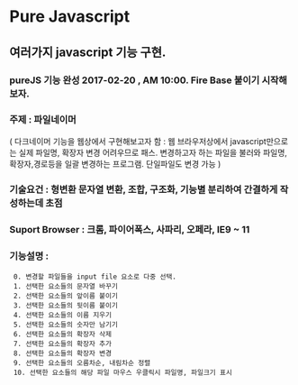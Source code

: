 # Pure Javascript
## 여러가지 javascript 기능 구현.
### pureJS 기능 완성 2017-02-20 , AM 10:00. Fire Base 붙이기 시작해보자.

### 주제 : 파일네이머
( 다크네이머 기능을 웹상에서 구현해보고자 함 :  웹 브라우저상에서 javascript만으로는 실제 파일명, 확장자 변경 어려우므로 패스. 변경하고자 하는 파일을 불러와 파일명,확장자,경로등을 일괄 변경하는 프로그램. 단일파일도 변경 가능 )

### 기술요건 : 형변환 문자열 변환, 조합, 구조화, 기능별 분리하여 간결하게 작성하는데 초점
### Suport Browser : 크롬, 파이어폭스, 사파리, 오페라, IE9 ~ 11
### 기능설명 :
     0. 변경할 파일들을 input file 요소로 다중 선택.
     1. 선택한 요소들의 문자열 바꾸기
     2. 선택한 요소들의 앞이름 붙이기
     3. 선택한 요소들의 뒷이름 붙이기
     4. 선택한 요소들의 이름 지우기
     5. 선택한 요소들의 숫자만 남기기
     6. 선택한 요소들의 확장자 삭제
     7. 선택한 요소들의 확장자 추가
     8. 선택한 요소들의 확장자 변경
     9. 선택한 요소들의 오름차순, 내림차순 정렬
     10. 선택한 요소들의 해당 파일 마우스 우클릭시 파일명, 파일크기 표시
















